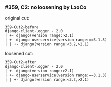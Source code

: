 ### #359, C2: no loosening by LooCo
original cut:

```
359-Cut2-before
django-client-logger - 2.0
| +- django(version range:>2.1)
| +- django-userservice(version range:==3.1.3)
| | +- django(version range:<3.2,>2.1)
```




loosened cut:
```
359-Cut2-after
django-client-logger - 2.0
| +- django(version range:>2.1)
| +- django-userservice(version range:==3.1.3)
| | +- django(version range:<3.2,>2.1)
```


